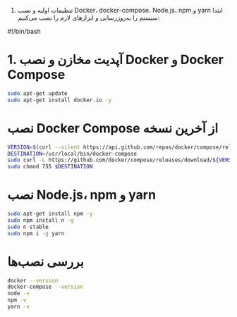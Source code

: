 1. تنظیمات اولیه و نصب Docker، docker-compose، Node.js، npm و yarn
ابتدا سیستم را به‌روزرسانی و ابزارهای لازم را نصب می‌کنیم:

#!/bin/bash

# 1. آپدیت مخازن و نصب Docker و Docker Compose
```sh 
sudo apt-get update
sudo apt-get install docker.io -y
```
# نصب Docker Compose از آخرین نسخه
```sh 
VERSION=$(curl --silent https://api.github.com/repos/docker/compose/releases/latest | grep -Po '"tag_name": "\K.*\d')
DESTINATION=/usr/local/bin/docker-compose
sudo curl -L https://github.com/docker/compose/releases/download/${VERSION}/docker-compose-$(uname -s)-$(uname -m) -o $DESTINATION
sudo chmod 755 $DESTINATION
```

# نصب Node.js، npm و yarn
```sh 
sudo apt-get install npm -y
sudo npm install n -g
sudo n stable
sudo npm i -g yarn
```

# بررسی نصب‌ها
```sh 
docker --version
docker-compose --version
node -v
npm -v
yarn -v
```

